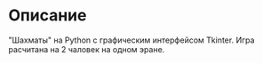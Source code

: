 # Описание
"Шахматы" на Python с графическим интерфейсом Tkinter. Игра расчитана на 2 чаловек на одном эране.
